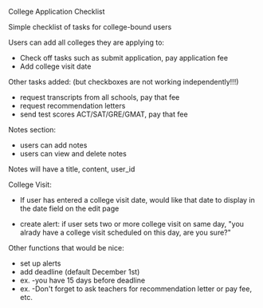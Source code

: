 College Application Checklist

Simple checklist of tasks for college-bound users 

Users can add all colleges they are applying to:
  - Check off tasks such as submit application, pay application fee
  - Add college visit date

Other tasks added: (but checkboxes are not working independently!!!)
  - request transcripts from all schools, pay that fee
  - request recommendation letters
  - send test scores ACT/SAT/GRE/GMAT, pay that fee


Notes section:
  - users can add notes
  - users can view and delete notes

Notes will have a title, content, user_id


College Visit: 
- If user has entered a college visit date, would like that date to display in the date field on the edit page

- create alert: if user sets two or more college visit on same day, "you alrady have a college visit scheduled on this day, are you sure?"

Other functions that would be nice:
 - set up alerts
 - add deadline (default December 1st)
 - ex. -you have 15 days before deadline
 - ex. -Don't forget to ask teachers for recommendation letter or pay fee, etc.

 


